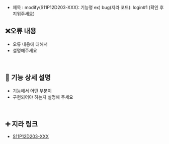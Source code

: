 - 제목 : modify(S11P12D203-XXX): 기능명
ex) bug(지라 코드): login#1
(확인 후 지워주세요)

## ❌오류 내용
  - 오류 내용에 대해서
  - 설명해주세요
<br/>

## 📄 기능 상세 설명
  - 기능에서 어떤 부분이
  - 구현되어야 하는지 설명해 주세요
<br/>

 ## ➕ 지라 링크
 - [S11P12D203-XXX](지라주소)

<br/>

